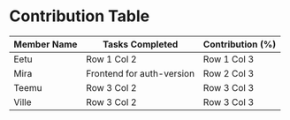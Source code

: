 # Contribution Table

| Member Name | Tasks Completed | Contribution (%) |
|-------------|-----------------|------------------|
| Eetu        | Row 1 Col 2 | Row 1 Col 3 |
| Mira        | Frontend for auth-version | Row 2 Col 3 |
| Teemu       | Row 3 Col 2 | Row 3 Col 3 |
| Ville       | Row 3 Col 2 | Row 3 Col 3 |

